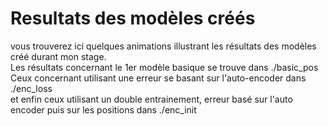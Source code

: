 # Resultats des modèles créés
vous trouverez ici quelques animations illustrant les résultats des modèles créé durant mon stage.  
Les résultats concernant le 1er modèle basique se trouve dans ./basic_pos  
Ceux concernant utilisant une erreur se basant sur l'auto-encoder dans ./enc_loss  
et enfin ceux utilisant un double entrainement, erreur basé sur l'auto encoder puis sur les positions dans ./enc_init  
